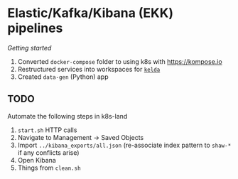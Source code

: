 # Elastic/Kafka/Kibana (EKK) pipelines

*Getting started*

1. Converted `docker-compose` folder to using k8s with <https://kompose.io> 
2. Restructured services into workspaces for [`kelda`](https://kelda.io)
3. Created `data-gen` (Python) app

## TODO

Automate the following steps in k8s-land

1. `start.sh` HTTP calls
2. Navigate to Management -> Saved Objects
3. Import `../kibana_exports/all.json` (re-associate index pattern to `shaw-*` if any conflicts arise)
4. Open Kibana
5. Things from `clean.sh`
